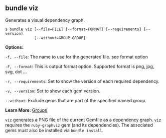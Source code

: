 ## bundle viz

Generates a visual dependency graph.

```
$ bundle viz [--file=FILE] [--format=FORMAT] [--requirements] [--version]
             [--without=GROUP GROUP]
```

**Options:**

`-f, --file`: The name to use for the generated file. see format option

`-F, --format`: This is output format option. Supported format is png, jpg, svg, dot ...

`-r, --requirements`: Set to show the version of each required dependency.

`-v, --version`: Set to show each gem version.

`--without`: Exclude gems that are part of the specified named group.

**Learn More:** [Groups](./groups.md)

`viz` generates a PNG file of the current Gemfile as a dependency graph. `viz` requires
the `ruby-graphviz` gem (and its dependencies). The associated gems must also be
installed via `bundle install`.
